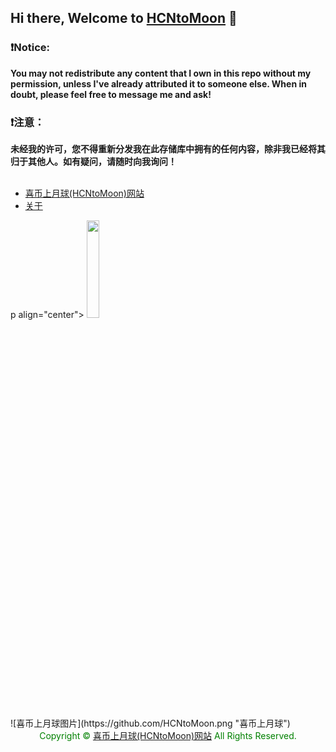 
## Hi there, Welcome to [HCNtoMoon](https://hcntomoon.github.io/) 👋 
### ❗️Notice: 
**You may not redistribute any content that I own in this repo without my permission, unless I've already attributed it to someone else. When in doubt, please feel free to message me and ask!**

### ❗️注意：
**未经我的许可，您不得重新分发我在此存储库中拥有的任何内容，除非我已经将其归于其他人。如有疑问，请随时向我询问！**

<img src="https://camo.githubusercontent.com/82291b0fe831bfc6781e07fc5090cbd0a8b912bb8b8d4fec0696c881834f81ac/68747470733a2f2f70726f626f742e6d656469612f394575424971676170492e676966" width="800"  height="3">
</div>

- [喜币上月球(HCNtoMoon)网站](https://hcntomoon.github.io)
- [关于](https://hcntomoon.github.io/about)  


p align="center">
  <img src="https://github.com/HCNtoMoon.png" width="20%">
</p>
![喜币上月球图片](https://github.com/HCNtoMoon.png "喜币上月球")
<center><font color="green">Copyright © <a href="https://hcntomoon.github.io" target="_blank">喜币上月球(HCNtoMoon)网站</a> All Rights Reserved.</font></center>





